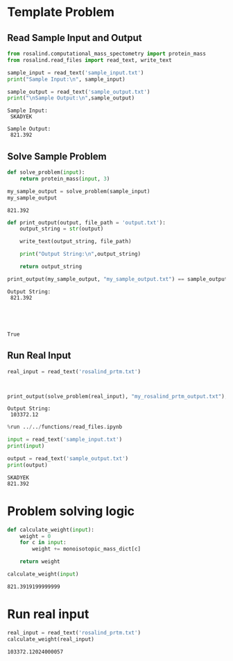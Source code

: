 ---
---

# Template Problem

## Read Sample Input and Output


```python
from rosalind.computational_mass_spectometry import protein_mass
from rosalind.read_files import read_text, write_text
```


```python
sample_input = read_text('sample_input.txt')
print("Sample Input:\n", sample_input)

sample_output = read_text('sample_output.txt')
print("\nSample Output:\n",sample_output)
```

    Sample Input:
     SKADYEK

    Sample Output:
     821.392


## Solve Sample Problem


```python
def solve_problem(input):
    return protein_mass(input, 3)

```


```python
my_sample_output = solve_problem(sample_input)
my_sample_output
```




    821.392




```python
def print_output(output, file_path = 'output.txt'):
    output_string = str(output)

    write_text(output_string, file_path)

    print("Output String:\n",output_string)

    return output_string


```


```python
print_output(my_sample_output, "my_sample_output.txt") == sample_output
```

    Output String:
     821.392





    True



## Run Real Input


```python
real_input = read_text('rosalind_prtm.txt')



print_output(solve_problem(real_input), "my_rosalind_prtm_output.txt");
```

    Output String:
     103372.12



```python
%run ../../functions/read_files.ipynb
```


```python
input = read_text('sample_input.txt')
print(input)

output = read_text('sample_output.txt')
print(output)
```

    SKADYEK
    821.392


# Problem solving logic


```python
def calculate_weight(input):
    weight = 0
    for c in input:
        weight += monoisotopic_mass_dict[c]

    return weight

calculate_weight(input)
```




    821.3919199999999



# Run real input


```python
real_input = read_text('rosalind_prtm.txt')
calculate_weight(real_input)
```




    103372.12024000057

